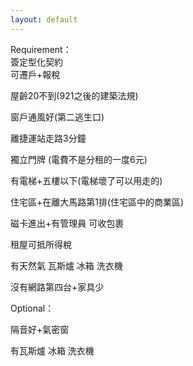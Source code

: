 ```yaml
---
layout: default
---
```


Requirement：  
簽定型化契約  
可遷戶+報稅  

屋齡20不到(921之後的建築法規)  
  
窗戶通風好(第二逃生口)  
  
離捷運站走路3分鐘  
  
獨立門牌 (電費不是分租的一度6元)  
  
有電梯+五樓以下(電梯壞了可以用走的)  
  
住宅區+在離大馬路第1排(住宅區中的商業區)  
  
磁卡進出+有管理員 可收包裹  
  
租屋可抵所得稅  
  
有天然氣 瓦斯爐 冰箱 洗衣機  
  
沒有網路第四台+家具少  
  
  
Optional：

隔音好+氣密窗  

有瓦斯爐 冰箱 洗衣機
